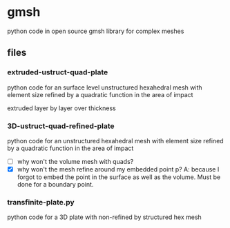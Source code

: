# gmsh
 python code in open source gmsh library for complex meshes
 
## files

### extruded-ustruct-quad-plate

 python code for an surface level unstructured hexahedral mesh with element size refined by a quadratic function in the area of impact

extruded layer by layer over thickness

### 3D-ustruct-quad-refined-plate

 python code for an unstructured hexahedral mesh with element size refined by a quadratic function in the area of impact
 
- [ ] why won't the volume mesh with quads?
- [x] why won't the mesh refine around my embedded point p? A: because I forgot to embed the point in the surface as well as the volume. Must be done for a boundary point. 

### transfinite-plate.py

 python code for a 3D plate with non-refined by structured hex mesh 